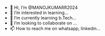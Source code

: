 - 👋 Hi, I’m @MANOJKUMARR2024
- 👀 I’m interested in learning...
- 🌱 I’m currently learning b.Tech...
- 💞️ I’m looking to collaborate on ...
- 📫 How to reach me on whatsapp, linkedin...

<!---
MANOJKUMARR2024/MANOJKUMARR2024 is a ✨ special ✨ repository because its `README.md` (this file) appears on your GitHub profile.
You can click the Preview link to take a look at your changes.
--->
